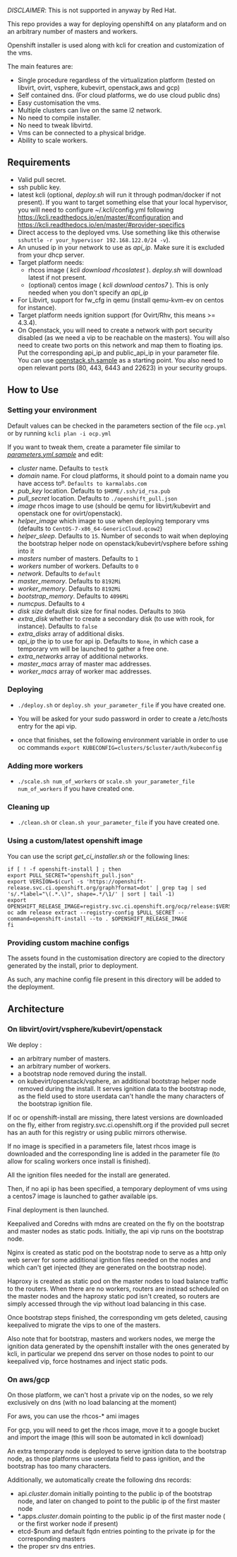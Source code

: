 *DISCLAIMER*: This is not supported in anyway by Red Hat.

This repo provides a way for deploying openshift4 on any plataform and on an arbitrary number of masters and workers.

Openshift installer is used along with kcli for creation and customization of the vms.

The main features are:

- Single procedure regardless of the virtualization platform (tested on libvirt, ovirt, vsphere, kubevirt, openstack,aws and gcp)
- Self contained dns. (For cloud platforms, we do use cloud public dns)
- Easy customisation the vms.
- Multiple clusters can live on the same l2 network.
- No need to compile installer.
- No need to tweak libvirtd.
- Vms can be connected to a physical bridge.
- Ability to scale workers.

## Requirements

- Valid pull secret.
- ssh public key.
- latest kcli (optional, *deploy.sh* will run it through podman/docker if not present). If you want to target something else that your local hypervisor, you will need to configure ~/.kcli/config.yml following https://kcli.readthedocs.io/en/master/#configuration and https://kcli.readthedocs.io/en/master/#provider-specifics
- Direct access to the deployed vms. Use something like this otherwise `sshuttle -r your_hypervisor 192.168.122.0/24 -v`).
- An unused ip in your network to use as *api_ip*. Make sure it is excluded from your dhcp server.
- Target platform needs:
  - rhcos image ( *kcli download rhcoslatest* ). *deploy.sh* will download latest if not present.
  - (optional) centos image ( *kcli download centos7* ). This is only needed when you don't specify an *api_ip*
- For Libvirt, support for fw_cfg in qemu (install qemu-kvm-ev on centos for instance).
- Target platform needs ignition support (for Ovirt/Rhv, this means >= 4.3.4).
- On Openstack, you will need to create a network with port security disabled (as we need a vip to be reachable on the masters). You will also need to create two ports on this network and map them to floating ips. Put the corresponding api_ip and public_api_ip in your parameter file. You can use [openstack.sh.sample](openstack.sh.sample) as a starting point. You also need to open relevant ports (80, 443, 6443 and 22623) in your security groups.

## How to Use

### Setting your environment

Default values can be checked in the parameters section of the file `ocp.yml` or by running `kcli plan -i ocp.yml`

If you want to tweak them, create a parameter file similar to [*parameters.yml.sample*](parameters.yml.sample) and edit:

- *cluster* name. Defaults to `testk`
- *domain* name. For cloud platforms, it should point to a domain name you have access toº. `Defaults to karmalabs.com`
- *pub_key* location. Defaults to `$HOME/.ssh/id_rsa.pub`
- *pull_secret* location. Defaults to `./openshift_pull.json`
- *image* rhcos image to use (should be qemu for libvirt/kubevirt and openstack one for ovirt/openstack).
- *helper_image* which image to use when deploying temporary vms (defaults to `CentOS-7-x86_64-GenericCloud.qcow2`)
- *helper_sleep*. Defaults to `15`. Number of seconds to wait when deploying the bootstrap helper node on openstack/kubevirt/vsphere before sshing into it
- *masters* number of masters. Defaults to `1`
- *workers* number of workers. Defaults to `0`
- *network*. Defaults to `default`
- *master_memory*. Defaults to `8192Mi`
- *worker_memory*. Defaults to `8192Mi`
- *bootstrap_memory*. Defaults to `4096Mi`
- *numcpus*. Defaults to `4`
- *disk size* default disk size for final nodes. Defaults to `30Gb`
- *extra_disk* whether to create a secondary disk (to use with rook, for instance). Defaults to `false`
- *extra\_disks* array of additional disks.
- *api_ip* the ip to use for api ip. Defaults to `None`, in which case a temporary vm will be launched to gather a free one.
- *extra\_networks* array of additional networks.
- *master\_macs* array of master mac addresses.
- *worker\_macs* array of worker mac addresses.

### Deploying

- `./deploy.sh` or `deploy.sh your_parameter_file` if you have created one.

- You will be asked for your sudo password in order to create a /etc/hosts entry for the api vip.

- once that finishes, set the following environment variable in order to use oc commands `export KUBECONFIG=clusters/$cluster/auth/kubeconfig`

### Adding more workers

- `./scale.sh num_of_workers` or `scale.sh your_parameter_file num_of_workers` if you have created one.

### Cleaning up

- `./clean.sh` or `clean.sh your_parameter_file` if you have created one.

### Using a custom/latest openshift image

You can use the script *get_ci_installer.sh* or the following lines:

```
if [ ! -f openshift-install ] ; then
export PULL_SECRET="openshift_pull.json"
export VERSION=$(curl -s 'https://openshift-release.svc.ci.openshift.org/graph?format=dot' | grep tag | sed 's/.*label="\(.*.\)", shape=.*/\1/' | sort | tail -1)
export OPENSHIFT_RELEASE_IMAGE=registry.svc.ci.openshift.org/ocp/release:$VERSION
oc adm release extract --registry-config $PULL_SECRET --command=openshift-install --to . $OPENSHIFT_RELEASE_IMAGE
fi
```

### Providing custom machine configs

The assets found in the customisation directory are copied to the directory generated by the install, prior to deployment.

As such, any machine config file present in this directory will be added to the deployment.

## Architecture

### On libvirt/ovirt/vsphere/kubevirt/openstack

We deploy :

- an arbitrary number of masters.
- an arbitrary number of workers.
- a bootstrap node removed during the install.
- on kubevirt/openstack/vsphere, an additional bootstrap helper node removed during the install. It serves ignition data to the bootstrap node, as the field used to store userdata can't handle the many characters of the bootstrap ignition file.

If oc or openshift-install are missing, there latest versions are downloaded on the fly, either from registry.svc.ci.openshift.org if the provided pull secret has an auth for this registry or using public mirrors otherwise.

If no image is specified in a parameters file, latest rhcos image is downloaded and the corresponding line is added in the parameter file (to allow for scaling workers once install is finished).

All the ignition files needed for the install are generated.

Then, if no api ip has been specified, a temporary deployment of vms using a centos7 image is launched to gather available ips.

Final deployment is then launched.

Keepalived and Coredns with mdns are created on the fly on the bootstrap and master nodes as static pods. Initially, the api vip runs on the bootstrap node.

Nginx is created as static pod on the bootstrap node to serve as a http only web server for some additional ignition files needed on the nodes and which can't get injected (they are generated on the bootstrap node).

Haproxy is created as static pod on the master nodes to load balance traffic to the routers. When there are no workers, routers are instead scheduled on the master nodes and the haproxy static pod isn't created, so routers are simply accessed through the vip without load balancing in this case.

Once bootstrap steps finished, the corresponding vm gets deleted, causing keepalived to migrate the vips to one of the masters.

Also note that for bootstrap, masters and workers nodes, we merge the ignition data generated by the openshift installer with the ones generated by kcli, in particular we prepend dns server on those nodes to point to our keepalived vip, force hostnames and inject static pods.

### On aws/gcp

On those platform, we can't host a private vip on the nodes, so we rely exclusively on dns (with no load balancing at the moment)

For aws, you can use the rhcos-* ami images

For gcp, you will need to get the rhcos image, move it to a google bucket and import the image (this will soon be automated in kcli download)

An extra temporary node is deployed to serve ignition data to the bootstrap node, as those platforms use userdata field to pass ignition, and the bootstrap has too many characters.

Additionally, we automatically create the following dns records:

- api.$cluster.$domain initially pointing to the public ip of the bootstrap node, and later on changed to point to the public ip of the first master node
- *.apps.$cluster.$domain pointing to the public ip of the first master node ( or the first worker node if present)
- etcd-$num and default fqdn entries pointing to the private ip for the corresponding masters
- the proper srv dns entries.
